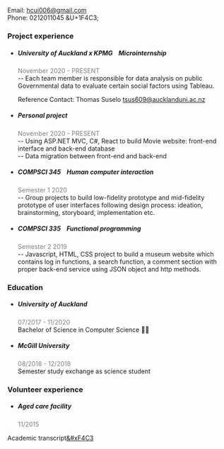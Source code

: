 Email: hcui006@gmail.com\
Phone: 0212011045
&U+1F4C3;
### Project experience
- ##### University of Auckland x KPMG &nbsp;&nbsp;&nbsp;_Microinternship_
  <div style="color:grey">November 2020 - PRESENT</div>
  -- Each team member is responsible for data analysis on public Governmental data to evaluate certain social factors using Tableau.  
  
  Reference Contact: Thomas Suselo tsus609@aucklanduni.ac.nz
- ##### Personal project
  <div style="color:grey">November 2020 - PRESENT</div>
  -- Using ASP.NET MVC, C#, React to build Movie website: front-end interface and back-end database <br />
  -- Data migration between front-end and back-end

- ##### COMPSCI 345 &nbsp;&nbsp;&nbsp;_Human computer interaction_
  <div style="color:grey">Semester 1 2020</div>
  -- Group projects to build low-fidelity prototype and mid-fidelity prototype of user interfaces following design process: ideation, brainstorming, storyboard, implementation etc.

- ##### COMPSCI 335  &nbsp;&nbsp;&nbsp;_Functional programming_
  <div style="color:grey">Semester 2 2019</div>
  -- Javascript, HTML, CSS project to build a museum website which contains log in functions, a search function, a comment section with proper back-end service using JSON object and http methods.

### Education
- ##### University of Auckland
  <div style="color:grey">07/2017 - 11/2020</div>Bachelor of Science in Computer Science 👨‍💻
- ##### McGill University
  <div style="color:grey">08/2018 - 12/2018</div>Semester study exchange as science student

### Volunteer experience
- ##### Aged care facility
  <div style="color:grey">11/2015</div>

Academic transcript<a href="https://drive.google.com/file/d/12FAGyx3ByyTrvwg3tlL2isrznEy9bgKq/view?usp=sharing">&#xF4C3</a>
